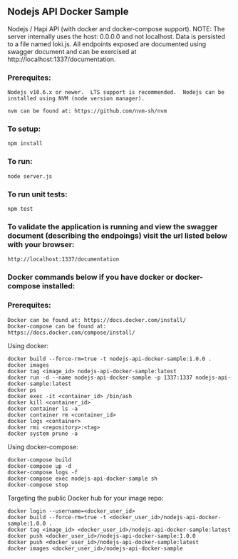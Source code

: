 ## Nodejs API Docker Sample

Nodejs / Hapi API (with docker and docker-compose support).  NOTE: The server internally uses the host: 0.0.0.0 and not localhost.  Data is persisted to a file named loki.js.  All endpoints exposed are documented using swagger document and can be exercised at http://localhost:1337/documentation.  

### Prerequites:
```
Nodejs v10.6.x or newer.  LTS support is recommended.  Nodejs can be installed using NVM (node version manager).

nvm can be found at: https://github.com/nvm-sh/nvm
```

### To setup:
```
npm install
```

### To run:
```
node server.js
```

### To run unit tests:
```
npm test
```

### To validate the application is running and view the swagger document (describing the endpoings) visit the url listed below with your browser:
```
http://localhost:1337/documentation
```

### Docker commands below if you have docker or docker-compose installed:

### Prerequites:
```
Docker can be found at: https://docs.docker.com/install/
Docker-compose can be found at: https://docs.docker.com/compose/install/
```

Using docker:
```
docker build --force-rm=true -t nodejs-api-docker-sample:1.0.0 .
docker images
docker tag <image_id> nodejs-api-docker-sample:latest
docker run -d --name nodejs-api-docker-sample -p 1337:1337 nodejs-api-docker-sample:latest
docker ps
docker exec -it <container_id> /bin/ash
docker kill <container_id>
docker container ls -a
docker container rm <container_id>
docker logs <container>
docker rmi <repository>:<tag>
docker system prune -a
```

Using docker-compose:
```
docker-compose build
docker-compose up -d
docker-compose logs -f
docker-compose exec nodejs-api-docker-sample sh
docker-compose stop
```

Targeting the public Docker hub for your image repo:
```
docker login --username=<docker_user_id>
docker build --force-rm=true -t <docker_user_id>/nodejs-api-docker-sample:1.0.0 .
docker tag <image_id> <docker_user_id>/nodejs-api-docker-sample:latest
docker push <docker_user_id>/nodejs-api-docker-sample:1.0.0
docker push <docker_user_id>/nodejs-api-docker-sample:latest
docker images <docker_user_id>/nodejs-api-docker-sample
```

